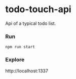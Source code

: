 # todo-touch-api
Api of a typical todo list.

### Run
`npm run start`

### Explore
http://localhost:1337
